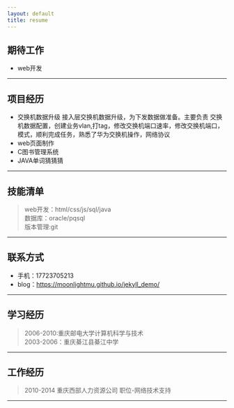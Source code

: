 ```yaml
---
layout: default
title: resume
---
```



## 期待工作
* web开发

---

## 项目经历
* 交换机数据升级
接入层交换机数据升级，为下发数据做准备。主要负责
交换机数据配置，创建业务vlan,打tag，修改交换机端口速率，修改交换机端口，模式，顺利完成任务，熟悉了华为交换机操作，网络协议
* web页面制作
* C图书管理系统
* JAVA单词猜猜猜

---

## 技能清单
> web开发：html/css/js/sql/java<br>
> 数据库：oracle/pqsql<br>
> 版本管理:git<br>

---

## 联系方式
* 手机：17723705213
* blog：https://moonlightmu.github.io/jekyll_demo/

---

## 学习经历
> 2006-2010:重庆邮电大学计算机科学与技术<br>
> 2003-2006：重庆綦江县綦江中学<br>

---

## 工作经历
> 2010-2014 重庆西部人力资源公司 职位-网络技术支持

---